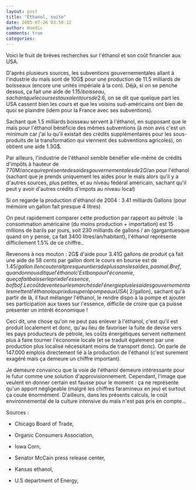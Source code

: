 ```yaml
---
layout: post
title: "Éthanol, suite"
date: 2005-07-26 03:50:12
author: Hoedic
comments: true
categories: 
---
```



Voici le fruit de brèves recherches sur l'éthanol et son coût financier aux USA.

D'après plusieurs sources, les subventions gouvernementales allant à l'industrie du maïs sont de 10G$ pour une production de 11.5 milliards de boisseaux (encore une unités impériale à la con). Déjà, si on se penche dessus, ça fait une aide de 1.15$/boisseau, sachant que le cours est aux alentours de 2.6$, on se dit que quelque part les USA cassent bien les cours et que les voisins sud-américains ont bien de quoi se plaindre (idem pour la France avec ses subventions).

Sachant que 1.5 milliards boisseau servent à l'éthanol, en supposant que le maïs pour l'éthanol bénéficie des mêmes subventions (à mon avis c'est un minimum car j'ai lu qu'il existait des crédits supplémentaires pour les sous-produits de la transformation qui viennent des subventions agricoles), on obtient une aide 1.3G$.

Par ailleurs, l'industrie de l'éthanol semble bénéfier elle-même de crédits d'impôts à hauteur de 770M$/an ce qui représente des aides gouvernementales de 2G$/an pour l'éthanol (sachant que je prends uniquement les aides pour le maïs alors qu'il y a d'autres sources, plus petites, et au niveau fédéral américain, sachant qu'il peut y avoir d'autres crédits d'impots au niveau local)

Si on regarde la production d'éthanol de 2004 : 3.41 milliards Gallons (pour mémoire un gallon fait presque 4 litres)

On peut rapidement comparer cette production par rapport au pétrole : la consommation américaine (du moins production + importation) est 15 millions de barils par jours, soit 230 milliards de gallons / an (gargantuesque quand on y pense, ça fait 3400 litres/an/habitant), l'éthanol représente difficilement 1.5% de ce chiffre..

Revenons à nos mouton : 2G$ d'aide pour 3.41G gallons de produit ça fait une aide de 58 cents par gallon dont le cours en bourse est de 1.45$/gallon. Il en couterait presque un tiers de plus sans les aides, pas mal. Bref, quand on nous dit que l'éthanol c'Est bon pour l'économie, que ça fait baisser le prix de l'essence, bof bof. Le coût de vente sur les marchés de l'énergie plus les aides gouvernementales mettent l'éthanol au prix du super à pompe aux USA (~2$/gallon), sachant qu'à partir de là, il faut mélanger l'éthanol, le rendre dispo à la pompe et ajouter ses participation aux taxes sur l'essence, difficile de croire que ça puisse présenter un intérêt économique !

Ceci dit, une chose qu'on ne peut pas enlever à l'éthanol, c'est qu'il est produit localement et donc, qu'au lieu de favoriser la fuite de devise vers les pays producteurs de pétrole, les coûts énergétiques servent nettement plus à faire tourner l'économie locale (et se traduit également par une production plus localisé nécessitant moins de transport donc). On parle de 147.000 emplois directement lié à la production de l'éthanol (c'est surement exagéré mais ça demeure un chiffre important).

Je demeure convaincu que la voie de l'éthanol demeure intéressante pour le futur comme une solution d'approvisionnement. Cependant, l'image que veulent en donner certain est fausse pour le moment : ça ne représente qu'un apport négligeable (malgré les chiffres faramineux en jeu) et surtout ça coute énormément. D'ailleurs, dans les présents calculs, le coût environnemental de la culture intensive du maïs n'est pas pris en compte...

Sources :
-  Chicago Board of Trade, 
-  Organic Consumers Association,   	
 
-  Iowa Corn, 
-  Senator McCain press release center, 
-  Kansas ethanol, 
-  U.S department of Energy, 